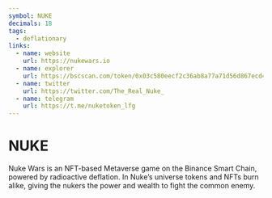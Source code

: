 ```yaml
---
symbol: NUKE
decimals: 18
tags:
  - deflationary
links:
  - name: website
    url: https://nukewars.io
  - name: explorer
    url: https://bscscan.com/token/0x03c580eecf2c36ab8a77a71d56d867ecd495552d
  - name: twitter
    url: https://twitter.com/The_Real_Nuke_
  - name: telegram
    url: https://t.me/nuketoken_lfg
---
```


# NUKE

Nuke Wars is an NFT-based Metaverse game on the Binance Smart Chain, powered by radioactive deflation. In Nuke’s universe tokens and NFTs burn alike, giving the nukers the power and wealth to fight the common enemy.
